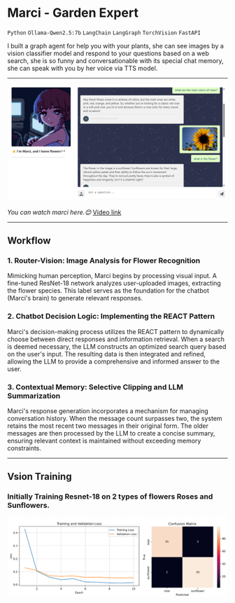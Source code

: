 # Marci - Garden Expert

`Python` `Ollama-Qwen2.5:7b` `LangChain` `LangGraph` `TorchVision` `FastAPI` 

I built a graph agent for help you with your plants, she can see images by a vision classifier model and respond to your questions based on a web search, she is so funny and conversationable with its special chat memory, she can speak with you by her voice via TTS model.

---

<a href="https://youtu.be/YMwZKGr0sYY?si=zUmVwcNQi0KKkxno">
  <img src="marci.png" alt="Watch the video">
</a>

*You can watch marci here.😊* [Video link](https://youtu.be/YMwZKGr0sYY?si=zUmVwcNQi0KKkxno)

---

## Workflow

### 1. Router-Vision: Image Analysis for Flower Recognition

Mimicking human perception, Marci begins by processing visual input. A fine-tuned ResNet-18 network analyzes user-uploaded images, extracting the flower species. This label serves as the foundation for the chatbot (Marci's brain) to generate relevant responses.

### 2. Chatbot Decision Logic: Implementing the REACT Pattern

Marci's decision-making process utilizes the REACT pattern to dynamically choose between direct responses and information retrieval. When a search is deemed necessary, the LLM constructs an optimized search query based on the user's input. The resulting data is then integrated and refined, allowing the LLM to provide a comprehensive and informed answer to the user.

### 3. Contextual Memory: Selective Clipping and LLM Summarization

Marci's response generation incorporates a mechanism for managing conversation history. When the message count surpasses two, the system retains the most recent two messages in their original form. The older messages are then processed by the LLM to create a concise summary, ensuring relevant context is maintained without exceeding memory constraints.

---

## Vsion Training

### Initially Training Resnet-18 on 2 types of flowers **Roses** and **Sunflowers**.

<img src="metrics.png">
